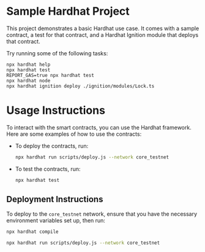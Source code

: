 # Sample Hardhat Project

This project demonstrates a basic Hardhat use case. It comes with a sample contract, a test for that contract, and a Hardhat Ignition module that deploys that contract.

Try running some of the following tasks:

```shell
npx hardhat help
npx hardhat test
REPORT_GAS=true npx hardhat test
npx hardhat node
npx hardhat ignition deploy ./ignition/modules/Lock.ts
```
# Usage Instructions
To interact with the smart contracts, you can use the Hardhat framework. Here are some examples of how to use the contracts:
- To deploy the contracts, run:
  ```bash
  npx hardhat run scripts/deploy.js --network core_testnet
  ```
- To test the contracts, run:
  ```bash
  npx hardhat test
  ```

## Deployment Instructions
To deploy to the `core_testnet` network, ensure that you have the necessary environment variables set up, then run:

```bash
npx hardhat compile
```

```bash
npx hardhat run scripts/deploy.js --network core_testnet
```

